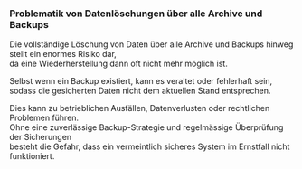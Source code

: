 ### Problematik von Datenlöschungen über alle Archive und Backups

Die vollständige Löschung von Daten über alle Archive und Backups hinweg stellt ein enormes Risiko dar,  
da eine Wiederherstellung dann oft nicht mehr möglich ist.  

Selbst wenn ein Backup existiert, kann es veraltet oder fehlerhaft sein,  
sodass die gesicherten Daten nicht dem aktuellen Stand entsprechen.  

Dies kann zu betrieblichen Ausfällen, Datenverlusten oder rechtlichen Problemen führen.  
Ohne eine zuverlässige Backup-Strategie und regelmässige Überprüfung der Sicherungen  
besteht die Gefahr, dass ein vermeintlich sicheres System im Ernstfall nicht funktioniert.
